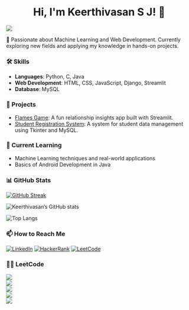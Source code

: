 <div align = "center">
  <h1>Hi, I'm Keerthivasan S J! 👋</h1>
</div>

![](https://komarev.com/ghpvc/?username=Keerthivasan-s-j&color=brightgreen)

👀 Passionate about Machine Learning and Web Development. Currently exploring new fields and applying my knowledge in hands-on projects.

### 🛠 Skills
- **Languages**: Python, C, Java
- **Web Development**: HTML, CSS, JavaScript, Django, Streamlit
- **Database**: MySQL


### 🚀 Projects
- [Flames Game](https://flames-game.streamlit.app): A fun relationship insights app built with Streamlit.
- [Student Registration System](https://github.com/Keerthivasan-s-j/student_registration_system.git): A system for student data management using Tkinter and MySQL.

### 🌱 Current Learning
- Machine Learning techniques and real-world applications
- Basics of Android Development in Java

### 📊 GitHub Stats
[![GitHub Streak](https://streak-stats.demolab.com?user=Keerthivasan-s-j&theme=rising-sun&border_radius=16)](https://git.io/streak-stats)

![Keerthivasan’s GitHub stats](https://github-readme-stats.vercel.app/api?username=Keerthivasan-s-j&show_icons=true&theme=radical)

![Top Langs](https://github-readme-stats.vercel.app/api/top-langs/?username=Keerthivasan-s-j&layout=compact&theme=tokyonight)

### 📫 How to Reach Me
<a href="https://www.linkedin.com/in/keerthivasansj/" target="_blank"><img src="https://img.shields.io/badge/LinkedIn-0077B5?style=for-the-badge&logo=linkedin&logoColor=white" alt="LinkedIn"></a>
<a href="https://www.hackerrank.com/profile/Keerthivasansj" target="_blank"><img src="https://img.shields.io/badge/-Hackerrank-2EC866?style=for-the-badge&logo=HackerRank&logoColor=white" alt="HackerRank"></a>
<a href="https://leetcode.com/u/Keerthivasansj/" target="_blank"><img src="https://img.shields.io/badge/-LeetCode-FFA116?style=for-the-badge&logo=LeetCode&logoColor=black" alt="LeetCode"></a>

### 👨‍💻 LeetCode
![](https://badges.peiyuan.ch/v2/leetcode/Keerthivasansj)<br>
![](https://badges.peiyuan.ch/v2/leetcode/Keerthivasansj/solvedProblems?difficulty=All)<br>
![](https://badges.peiyuan.ch/v2/leetcode/Keerthivasansj/solvedProblems?difficulty=Easy)<br>
![](https://badges.peiyuan.ch/v2/leetcode/Keerthivasansj/solvedProblems?difficulty=Medium)<br>
![](https://badges.peiyuan.ch/v2/leetcode/Keerthivasansj/solvedProblems?difficulty=Hard)<br>

<!---
Keerthivasan-s-j/Keerthivasan-s-j is a ✨ special ✨ repository because its `README.md` (this file) appears on your GitHub profile.
You can click the Preview link to take a look at your changes.
--->
